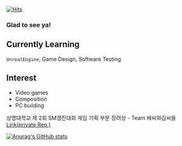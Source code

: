 <!--
**Pippyap/Pippyap** is a ✨ _special_ ✨ repository because its `README.md` (this file) appears on your GitHub profile.

Here are some ideas to get you started:

- 🔭 I’m currently working on ...
- 🌱 I’m currently learning ...
- 👯 I’m looking to collaborate on ...
- 🤔 I’m looking for help with ...
- 💬 Ask me about ...
- 📫 How to reach me: ...
- 😄 Pronouns: ...
- ⚡ Fun fact: ...
-->

[![Hits](https://hits.seeyoufarm.com/api/count/incr/badge.svg?url=https%3A%2F%2Fgithub.com%2FPippyap&count_bg=%23FFD5D5&title_bg=%23FF7575&icon=&icon_color=%23E7E7E7&title=VISIT&edge_flat=false)](https://hits.seeyoufarm.com)

### Glad to see ya!

## Currently Learning
 <code>UnrealEngine</code>, Game Design, Software Testing
## Interest
 - Video games
 - Composition
 - PC building



상명대학교 제 2회 SM경진대회 게임 기획 부문 장려상 - Team 배씨와김씨들 [Link(private Rep.)](https://github.com/kimyonggyu2/bae-and-kims)


[![Anurag's GitHub stats](https://github-readme-stats.vercel.app/api?username=Pippyap&show_icons=true&theme=dark)](https://github.com/anuraghazra/github-readme-stats)
